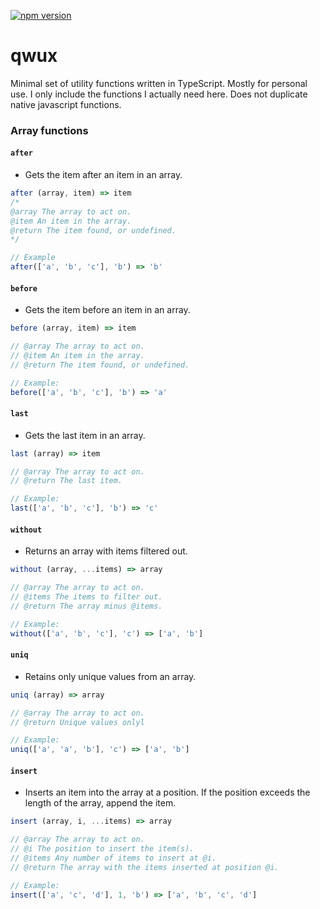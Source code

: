 [![npm version](https://badge.fury.io/js/stateful-router.svg)](https://badge.fury.io/js/qwux)

# qwux
Minimal set of utility functions written in TypeScript. Mostly for personal use. I only include the functions I actually need here. Does not duplicate native javascript functions.

### Array functions

#### `after`
* Gets the item after an item in an array.
```js
after (array, item) => item
/*
@array The array to act on.
@item An item in the array.
@return The item found, or undefined.
*/
```
```js
// Example
after(['a', 'b', 'c'], 'b') => 'b'
```

#### `before`
* Gets the item before an item in an array.
```js
before (array, item) => item

// @array The array to act on.
// @item An item in the array.
// @return The item found, or undefined.

// Example:
before(['a', 'b', 'c'], 'b') => 'a'
```

#### `last`
* Gets the last item in an array.
```js
last (array) => item

// @array The array to act on.
// @return The last item.

// Example:
last(['a', 'b', 'c'], 'b') => 'c'
```

#### `without`
* Returns an array with items filtered out.
```js
without (array, ...items) => array

// @array The array to act on.
// @items The items to filter out.
// @return The array minus @items.

// Example:
without(['a', 'b', 'c'], 'c') => ['a', 'b']
```

#### `uniq`
* Retains only unique values from an array.
```js
uniq (array) => array

// @array The array to act on.
// @return Unique values onlyl

// Example:
uniq(['a', 'a', 'b'], 'c') => ['a', 'b']
```

#### `insert`
* Inserts an item into the array at a position. If the position exceeds the length of the array, append the item.
```js
insert (array, i, ...items) => array

// @array The array to act on.
// @i The position to insert the item(s).
// @items Any number of items to insert at @i.
// @return The array with the items inserted at position @i.

// Example:
insert(['a', 'c', 'd'], 1, 'b') => ['a', 'b', 'c', 'd']
```
